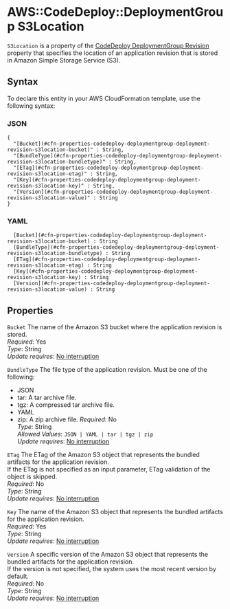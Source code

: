 # AWS::CodeDeploy::DeploymentGroup S3Location<a name="aws-properties-codedeploy-deploymentgroup-deployment-revision-s3location"></a>

 `S3Location` is a property of the [ CodeDeploy DeploymentGroup Revision ](https://docs.aws.amazon.com/AWSCloudFormation/latest/UserGuide/aws-properties-codedeploy-deploymentgroup-deployment-revision.html) property that specifies the location of an application revision that is stored in Amazon Simple Storage Service \(S3\)\. 

## Syntax<a name="aws-properties-codedeploy-deploymentgroup-deployment-revision-s3location-syntax"></a>

To declare this entity in your AWS CloudFormation template, use the following syntax:

### JSON<a name="aws-properties-codedeploy-deploymentgroup-deployment-revision-s3location-syntax.json"></a>

```
{
  "[Bucket](#cfn-properties-codedeploy-deploymentgroup-deployment-revision-s3location-bucket)" : String,
  "[BundleType](#cfn-properties-codedeploy-deploymentgroup-deployment-revision-s3location-bundletype)" : String,
  "[ETag](#cfn-properties-codedeploy-deploymentgroup-deployment-revision-s3location-etag)" : String,
  "[Key](#cfn-properties-codedeploy-deploymentgroup-deployment-revision-s3location-key)" : String,
  "[Version](#cfn-properties-codedeploy-deploymentgroup-deployment-revision-s3location-value)" : String
}
```

### YAML<a name="aws-properties-codedeploy-deploymentgroup-deployment-revision-s3location-syntax.yaml"></a>

```
﻿  [Bucket](#cfn-properties-codedeploy-deploymentgroup-deployment-revision-s3location-bucket) : String
﻿  [BundleType](#cfn-properties-codedeploy-deploymentgroup-deployment-revision-s3location-bundletype) : String
﻿  [ETag](#cfn-properties-codedeploy-deploymentgroup-deployment-revision-s3location-etag) : String
﻿  [Key](#cfn-properties-codedeploy-deploymentgroup-deployment-revision-s3location-key) : String
﻿  [Version](#cfn-properties-codedeploy-deploymentgroup-deployment-revision-s3location-value) : String
```

## Properties<a name="aws-properties-codedeploy-deploymentgroup-deployment-revision-s3location-properties"></a>

`Bucket`  <a name="cfn-properties-codedeploy-deploymentgroup-deployment-revision-s3location-bucket"></a>
The name of the Amazon S3 bucket where the application revision is stored\.  
*Required*: Yes  
*Type*: String  
*Update requires*: [No interruption](https://docs.aws.amazon.com/AWSCloudFormation/latest/UserGuide/using-cfn-updating-stacks-update-behaviors.html#update-no-interrupt)

`BundleType`  <a name="cfn-properties-codedeploy-deploymentgroup-deployment-revision-s3location-bundletype"></a>
The file type of the application revision\. Must be one of the following:  
+ JSON
+ tar: A tar archive file\.
+ tgz: A compressed tar archive file\.
+ YAML
+ zip: A zip archive file\.
*Required*: No  
*Type*: String  
*Allowed Values*: `JSON | YAML | tar | tgz | zip`  
*Update requires*: [No interruption](https://docs.aws.amazon.com/AWSCloudFormation/latest/UserGuide/using-cfn-updating-stacks-update-behaviors.html#update-no-interrupt)

`ETag`  <a name="cfn-properties-codedeploy-deploymentgroup-deployment-revision-s3location-etag"></a>
The ETag of the Amazon S3 object that represents the bundled artifacts for the application revision\.  
If the ETag is not specified as an input parameter, ETag validation of the object is skipped\.  
*Required*: No  
*Type*: String  
*Update requires*: [No interruption](https://docs.aws.amazon.com/AWSCloudFormation/latest/UserGuide/using-cfn-updating-stacks-update-behaviors.html#update-no-interrupt)

`Key`  <a name="cfn-properties-codedeploy-deploymentgroup-deployment-revision-s3location-key"></a>
The name of the Amazon S3 object that represents the bundled artifacts for the application revision\.  
*Required*: Yes  
*Type*: String  
*Update requires*: [No interruption](https://docs.aws.amazon.com/AWSCloudFormation/latest/UserGuide/using-cfn-updating-stacks-update-behaviors.html#update-no-interrupt)

`Version`  <a name="cfn-properties-codedeploy-deploymentgroup-deployment-revision-s3location-value"></a>
A specific version of the Amazon S3 object that represents the bundled artifacts for the application revision\.  
If the version is not specified, the system uses the most recent version by default\.  
*Required*: No  
*Type*: String  
*Update requires*: [No interruption](https://docs.aws.amazon.com/AWSCloudFormation/latest/UserGuide/using-cfn-updating-stacks-update-behaviors.html#update-no-interrupt)